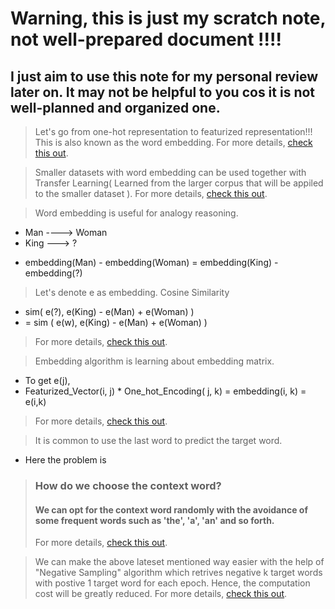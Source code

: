 # Warning, this is just my scratch note, not well-prepared document !!!!

## I just aim to use this note for my personal review later on. It may not be helpful to you cos it is not well-planned and organized one.

> Let's go from one-hot representation to featurized representation!!! This is also known as the word embedding.
For more details, [check this out](https://www.coursera.org/learn/nlp-sequence-models/lecture/6Oq70/word-representation).

> Smaller datasets with word embedding can be used together with Transfer Learning( Learned from the larger corpus that will be appiled to the smaller dataset ). 
For more details, [check this out](https://www.coursera.org/learn/nlp-sequence-models/lecture/qHMK5/using-word-embeddings).

> Word embedding is useful for analogy reasoning. 
- Man ----> Woman
- King ---> ?
* embedding(Man) - embedding(Woman) = embedding(King) -embedding(?)
> Let's denote e as embedding.
> Cosine Similarity
* sim( e(?), e(King) - e(Man) + e(Woman) ) 
* = sim ( e(w), e(King) - e(Man) + e(Woman) )
> For more details, [check this out](https://www.coursera.org/learn/nlp-sequence-models/lecture/S2mat/properties-of-word-embeddings).

> Embedding algorithm is learning about embedding matrix. 
* To get e(j),
*   Featurized_Vector(i, j)  * One_hot_Encoding( j, k) = embedding(i, k) = e(i,k)
> For more details, [check this out](https://www.coursera.org/learn/nlp-sequence-models/lecture/K604Z/embedding-matrix).

> It is common to use the last word to predict the target word.
* Here the problem is
> ### How do we choose the context word?
> #### We can opt for the context word randomly with the avoidance of some frequent words such as 'the', 'a', 'an' and so forth. 
> For more details, [check this out](https://www.coursera.org/learn/nlp-sequence-models/lecture/APM5s/learning-word-embeddings).

> We can make the above lateset mentioned way easier with the help of "Negative Sampling" algorithm which retrives negative k target words with postive 1 target word for each epoch. Hence, the computation cost will be greatly reduced. 
> For more details, [check this out](https://www.coursera.org/learn/nlp-sequence-models/lecture/Iwx0e/negative-sampling).
